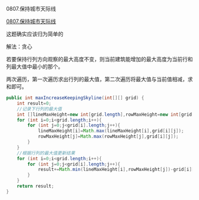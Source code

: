 0807.保持城市天际线

[0807.保持城市天际线](https://leetcode-cn.com/problems/max-increase-to-keep-city-skyline/)

这题确实应该归为简单的



解法：贪心

若要保持行列方向观察的最大高度不变，则当前建筑能增加的最大高度为当前行和列最大值中最小的那个。

两次遍历，第一次遍历求出行列的最大值，第二次遍历将最大值与当前值相减，求和即可。



```java
public int maxIncreaseKeepingSkyline(int[][] grid) {
    int result=0;
    //记录下行列的最大值
    int []lineMaxHeight=new int[grid.length],rowMaxHeight=new int[grid[0].length];
    for (int i=0;i<grid.length;i++){
        for (int j=0;j<grid[i].length;j++){
            lineMaxHeight[i]=Math.max(lineMaxHeight[i],grid[i][j]);
            rowMaxHeight[j]=Math.max(rowMaxHeight[j],grid[i][j]);
        }
    }
    //根据行列的最大值更新结果
    for (int i=0;i<grid.length;i++){
        for (int j=0;j<grid[i].length;j++){
            result+=Math.min(lineMaxHeight[i],rowMaxHeight[j])-grid[i][j];
        }
    }
    return result;
}
```


